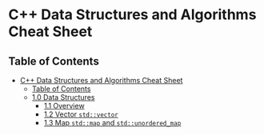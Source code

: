 # C++ Data Structures and Algorithms Cheat Sheet

## Table of Contents

<!-- TOC -->
- [C++ Data Structures and Algorithms Cheat Sheet](#c-data-structures-and-algorithms-cheat-sheet)
	- [Table of Contents](#table-of-contents)
	- [1.0 Data Structures](https://github.com/kush-savani/dsa-notes/blob/main/data-structures-notes.md)
		- [1.1 Overview](https://github.com/kush-savani/dsa-notes/blob/main/data-structures-notes.md#11-overview)
		- [1.2 Vector `std::vector`](https://github.com/kush-savani/dsa-notes/blob/main/data-structures-notes.md#12-vector-stdvector)
		- [1.3 Map `std::map` and `std::unordered_map`](https://github.com/kush-savani/dsa-notes/blob/main/data-structures-notes.md#13-map-stdmap-and-stdunordered_map)
	

<!-- /TOC -->











